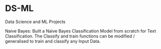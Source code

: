 # DS-ML
Data Science and ML Projects

Naive Bayes: Built a Naive Bayes Classification Model from scratch for Text Classification. The Classify and train functions can be modified / generalised to train and classify any Input Data.
